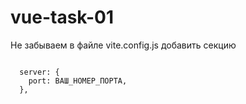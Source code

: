 # vue-task-01

Не забываем в файле vite.config.js добавить секцию

<code>
  server: {
    port: ВАШ_НОМЕР_ПОРТА,
  },
</code>
